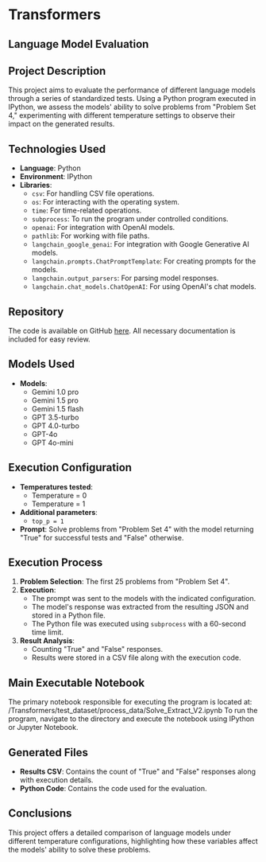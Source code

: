 # Transformers

## Language Model Evaluation

## Project Description
This project aims to evaluate the performance of different language models through a series of standardized tests. Using a Python program executed in IPython, we assess the models' ability to solve problems from "Problem Set 4," experimenting with different temperature settings to observe their impact on the generated results.

## Technologies Used
- **Language**: Python
- **Environment**: IPython
- **Libraries**:
  - `csv`: For handling CSV file operations.
  - `os`: For interacting with the operating system.
  - `time`: For time-related operations.
  - `subprocess`: To run the program under controlled conditions.
  - `openai`: For integration with OpenAI models.
  - `pathlib`: For working with file paths.
  - `langchain_google_genai`: For integration with Google Generative AI models.
  - `langchain.prompts.ChatPromptTemplate`: For creating prompts for the models.
  - `langchain.output_parsers`: For parsing model responses.
  - `langchain.chat_models.ChatOpenAI`: For using OpenAI's chat models.

## Repository
The code is available on GitHub [here](https://github.com/matiask400/Transformers). All necessary documentation is included for easy review.

## Models Used
- **Models**:
  - Gemini 1.0 pro 
  - Gemini 1.5 pro
  - Gemini  1.5 flash
  - GPT 3.5-turbo
  - GPT 4.0-turbo
  - GPT-4o 
  - GPT 4o-mini


## Execution Configuration
- **Temperatures tested**:
  - Temperature = 0
  - Temperature = 1
- **Additional parameters**:
  - `top_p = 1`
- **Prompt**: Solve problems from "Problem Set 4" with the model returning "True" for successful tests and "False" otherwise.

## Execution Process
1. **Problem Selection**: The first 25 problems from "Problem Set 4".
2. **Execution**:
   - The prompt was sent to the models with the indicated configuration.
   - The model's response was extracted from the resulting JSON and stored in a Python file.
   - The Python file was executed using `subprocess` with a 60-second time limit.
3. **Result Analysis**:
   - Counting "True" and "False" responses.
   - Results were stored in a CSV file along with the execution code.

## Main Executable Notebook
The primary notebook responsible for executing the program is located at:
/Transformers/test_dataset/process_data/Solve_Extract_V2.ipynb
To run the program, navigate to the directory and execute the notebook using IPython or Jupyter Notebook.

## Generated Files
- **Results CSV**: Contains the count of "True" and "False" responses along with execution details.
- **Python Code**: Contains the code used for the evaluation.

## Conclusions
This project offers a detailed comparison of language models under different temperature configurations, highlighting how these variables affect the models' ability to solve these problems.
